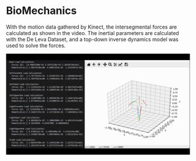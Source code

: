 # BioMechanics

With the motion data gathered by Kinect, the intersegmental forces are calculated as shown in the video. The inertial parameters are calculated with the De Leva Dataset, and a top-down inverse dynamics model was used to solve the forces. 

  

[![Video Intersegmental Force](https://github.com/kyle662606957/BioMechanics/blob/master/Image_InterSegmentaire.PNG)](https://www.bilibili.com/video/BV1L64y1F7sx/)
